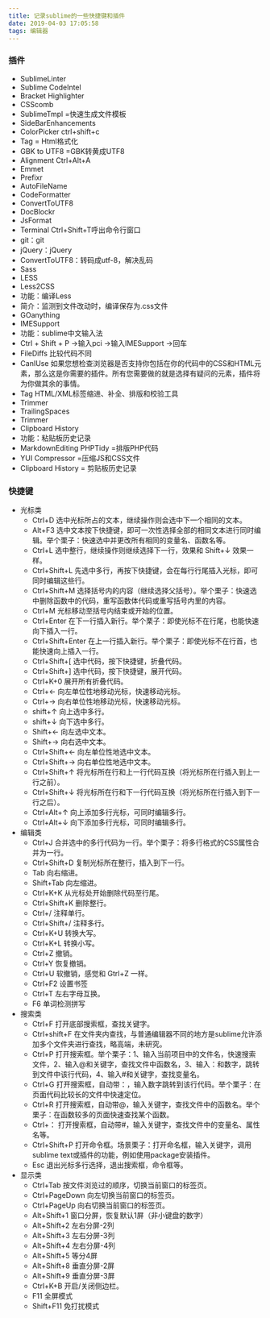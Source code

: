 ```yaml
---
title: 记录sublime的一些快捷键和插件
date: 2019-04-03 17:05:58
tags: 编辑器
---
```


### 插件
- SublimeLinter        
- Sublime CodeIntel 
- Bracket Highlighter
- CSScomb 
- SublimeTmpl          =快速生成文件模板
- SideBarEnhancements
- ColorPicker          ctrl+shift+c
- Tag                  = Html格式化
- GBK to UTF8         =GBK转黄成UTF8
- Alignment            Ctrl+Alt+A
- Emmet               
- Prefixr             
- AutoFileName
- CodeFormatter
- ConvertToUTF8
- DocBlockr
- JsFormat
- Terminal Ctrl+Shift+T呼出命令行窗口
- git：git
- jQuery：jQuery
- ConvertToUTF8：转码成utf-8，解决乱码
- Sass
- LESS
- Less2CSS
- 功能：编译Less
- 简介：监测到文件改动时，编译保存为.css文件
- GOanything
- IMESupport
- 功能：sublime中文输入法
- Ctrl + Shift + P →输入pci →输入IMESupport →回车
- FileDiffs  比较代码不同
- CanIUse 如果您想检查浏览器是否支持你包括在你的代码中的CSS和HTML元素，那么这是你需要的插件。所有您需要做的就是选择有疑问的元素，插件将为你做其余的事情。
- Tag HTML/XML标签缩进、补全、排版和校验工具
- Trimmer  
- TrailingSpaces
- Trimmer
- Clipboard History
- 功能：粘贴板历史记录
- MarkdownEditing
PHPTidy             =排版PHP代码
- YUI Compressor      =压缩JS和CSS文件
- Clipboard History   = 剪贴板历史记录

### 快捷键
- 光标类
  - Ctrl+D 选中光标所占的文本，继续操作则会选中下一个相同的文本。
  - Alt+F3 选中文本按下快捷键，即可一次性选择全部的相同文本进行同时编辑。举个栗子：快速选中并更改所有相同的变量名、函数名等。
  - Ctrl+L 选中整行，继续操作则继续选择下一行，效果和 Shift+↓ 效果一样。
  - Ctrl+Shift+L 先选中多行，再按下快捷键，会在每行行尾插入光标，即可同时编辑这些行。
  - Ctrl+Shift+M 选择括号内的内容（继续选择父括号）。举个栗子：快速选中删除函数中的代码，重写函数体代码或重写括号内里的内容。
  - Ctrl+M 光标移动至括号内结束或开始的位置。
  - Ctrl+Enter 在下一行插入新行。举个栗子：即使光标不在行尾，也能快速向下插入一行。
  - Ctrl+Shift+Enter 在上一行插入新行。举个栗子：即使光标不在行首，也能快速向上插入一行。
  - Ctrl+Shift+[ 选中代码，按下快捷键，折叠代码。
  - Ctrl+Shift+] 选中代码，按下快捷键，展开代码。
  - Ctrl+K+0 展开所有折叠代码。
  - Ctrl+← 向左单位性地移动光标，快速移动光标。
  - Ctrl+→ 向右单位性地移动光标，快速移动光标。
  - shift+↑ 向上选中多行。
  - shift+↓ 向下选中多行。
  - Shift+← 向左选中文本。
  - Shift+→ 向右选中文本。
  - Ctrl+Shift+← 向左单位性地选中文本。
  - Ctrl+Shift+→ 向右单位性地选中文本。
  - Ctrl+Shift+↑ 将光标所在行和上一行代码互换（将光标所在行插入到上一行之前）。
  - Ctrl+Shift+↓ 将光标所在行和下一行代码互换（将光标所在行插入到下一行之后）。
  - Ctrl+Alt+↑ 向上添加多行光标，可同时编辑多行。
  - Ctrl+Alt+↓ 向下添加多行光标，可同时编辑多行。
- 编辑类
  - Ctrl+J 合并选中的多行代码为一行。举个栗子：将多行格式的CSS属性合并为一行。
  - Ctrl+Shift+D  复制光标所在整行，插入到下一行。
  - Tab       向右缩进。
  - Shift+Tab 向左缩进。
  - Ctrl+K+K  从光标处开始删除代码至行尾。
  - Ctrl+Shift+K 删除整行。
  - Ctrl+/    注释单行。
  - Ctrl+Shift+/ 注释多行。
  - Ctrl+K+U  转换大写。
  - Ctrl+K+L  转换小写。
  - Ctrl+Z    撤销。
  - Ctrl+Y    恢复撤销。
  - Ctrl+U    软撤销，感觉和 Gtrl+Z 一样。
  - Ctrl+F2   设置书签
  - Ctrl+T    左右字母互换。
  - F6        单词检测拼写
- 搜索类
  - Ctrl+F        打开底部搜索框，查找关键字。
  - Ctrl+shift+F  在文件夹内查找，与普通编辑器不同的地方是sublime允许添加多个文件夹进行查找，略高端，未研究。
  - Ctrl+P        打开搜索框。举个栗子：1、输入当前项目中的文件名，快速搜索文件，2、输入@和关键字，查找文件中函数名，3、输入：和数字，跳转到文件中该行代码，4、输入#和关键字，查找变量名。
  - Ctrl+G        打开搜索框，自动带：，输入数字跳转到该行代码。举个栗子：在页面代码比较长的文件中快速定位。
  - Ctrl+R        打开搜索框，自动带@，输入关键字，查找文件中的函数名。举个栗子：在函数较多的页面快速查找某个函数。
  - Ctrl+：       打开搜索框，自动带#，输入关键字，查找文件中的变量名、属性名等。
  - Ctrl+Shift+P  打开命令框。场景栗子：打开命名框，输入关键字，调用sublime text或插件的功能，例如使用package安装插件。
  - Esc           退出光标多行选择，退出搜索框，命令框等。
- 显示类
  - Ctrl+Tab      按文件浏览过的顺序，切换当前窗口的标签页。
  - Ctrl+PageDown 向左切换当前窗口的标签页。
  - Ctrl+PageUp   向右切换当前窗口的标签页。
  - Alt+Shift+1   窗口分屏，恢复默认1屏（非小键盘的数字）
  - Alt+Shift+2   左右分屏-2列
  - Alt+Shift+3   左右分屏-3列
  - Alt+Shift+4   左右分屏-4列
  - Alt+Shift+5   等分4屏
  - Alt+Shift+8   垂直分屏-2屏
  - Alt+Shift+9   垂直分屏-3屏
  - Ctrl+K+B      开启/关闭侧边栏。
  - F11           全屏模式
  - Shift+F11     免打扰模式